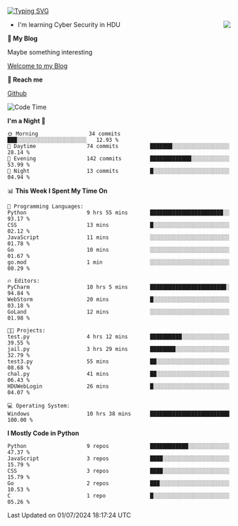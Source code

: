 [![Typing SVG](https://readme-typing-svg.herokuapp.com?font=Fira+Code&pause=1000&random=false&width=450&height=60&lines=Hello+%F0%9F%91%8B%F0%9F%8F%BB;I'm+JBNRZ)](https://git.io/typing-svg)

<a href="#">
  <img align="right" src="https://github-readme-stats.vercel.app/api?username=JBNRZ&show_icons=true&bg_color=15,f2f7fd,E0EAFC" />
</a>

- I'm learning Cyber Security in HDU

 **🌱 My Blog**

Maybe something interesting

[Welcome to my Blog](https://jbnrz.com.cn/)

 **💬 Reach me** 

[Github](https://github.com/JBNRZ)


<!--START_SECTION:waka-->
![Code Time](http://img.shields.io/badge/Code%20Time-566%20hrs%2039%20mins-blue)

**I'm a Night 🦉** 

```text
🌞 Morning                34 commits          ███░░░░░░░░░░░░░░░░░░░░░░   12.93 % 
🌆 Daytime                74 commits          ███████░░░░░░░░░░░░░░░░░░   28.14 % 
🌃 Evening                142 commits         █████████████░░░░░░░░░░░░   53.99 % 
🌙 Night                  13 commits          █░░░░░░░░░░░░░░░░░░░░░░░░   04.94 % 
```


📊 **This Week I Spent My Time On** 

```text
💬 Programming Languages: 
Python                   9 hrs 55 mins       ███████████████████████░░   93.17 % 
CSS                      13 mins             █░░░░░░░░░░░░░░░░░░░░░░░░   02.12 % 
JavaScript               11 mins             ░░░░░░░░░░░░░░░░░░░░░░░░░   01.78 % 
Go                       10 mins             ░░░░░░░░░░░░░░░░░░░░░░░░░   01.67 % 
go.mod                   1 min               ░░░░░░░░░░░░░░░░░░░░░░░░░   00.29 % 

🔥 Editors: 
PyCharm                  10 hrs 5 mins       ████████████████████████░   94.84 % 
WebStorm                 20 mins             █░░░░░░░░░░░░░░░░░░░░░░░░   03.18 % 
GoLand                   12 mins             ░░░░░░░░░░░░░░░░░░░░░░░░░   01.98 % 

🐱‍💻 Projects: 
test.py                  4 hrs 12 mins       ██████████░░░░░░░░░░░░░░░   39.55 % 
jail.py                  3 hrs 29 mins       ████████░░░░░░░░░░░░░░░░░   32.79 % 
test3.py                 55 mins             ██░░░░░░░░░░░░░░░░░░░░░░░   08.68 % 
chal.py                  41 mins             ██░░░░░░░░░░░░░░░░░░░░░░░   06.43 % 
HDUWebLogin              26 mins             █░░░░░░░░░░░░░░░░░░░░░░░░   04.07 % 

💻 Operating System: 
Windows                  10 hrs 38 mins      █████████████████████████   100.00 % 
```

**I Mostly Code in Python** 

```text
Python                   9 repos             ████████████░░░░░░░░░░░░░   47.37 % 
JavaScript               3 repos             ████░░░░░░░░░░░░░░░░░░░░░   15.79 % 
CSS                      3 repos             ████░░░░░░░░░░░░░░░░░░░░░   15.79 % 
Go                       2 repos             ███░░░░░░░░░░░░░░░░░░░░░░   10.53 % 
C                        1 repo              █░░░░░░░░░░░░░░░░░░░░░░░░   05.26 % 
```




 Last Updated on 01/07/2024 18:17:24 UTC
<!--END_SECTION:waka-->
